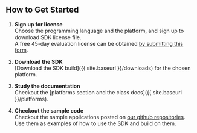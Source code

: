 ## How to Get Started  
1. __Sign up for license__  
    Choose the programming language and the platform, and sign up to download SDK license file.
    <br/>
    A free 45-day evaluation license can be obtained [by submitting this form](http://www.affectiva.com/45-day-free-trial/).  
1. __Download the SDK__  
    [Download the SDK build]({{ site.baseurl }}/downloads) for the chosen platform.

1. __Study the documentation__  
    Checkout the [platforms section and the class docs]({{ site.baseurl }}/platforms).  
1. __Checkout the sample code__  
    Checkout the sample applications posted on [our github repositories](http://github.com/Affectiva).  
    Use them as examples of how to use the SDK and build on them.
